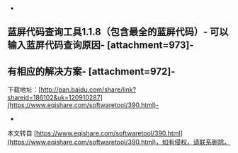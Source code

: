 -
蓝屏代码查询工具1.1.8（包含最全的蓝屏代码）-
可以输入蓝屏代码查询原因-
\[attachment=973\]-
-
有相应的解决方案-
\[attachment=972\]-
-
下载地址：[http://pan.baidu.com/share/link?shareid=186102&uk=120910287](https://www.eqishare.com/softwaretool/390.html)-

-

本文转自 [https://www.eqishare.com/softwaretool/390.html](https://www.eqishare.com/softwaretool/390.html)，如有侵权，请联系删除。